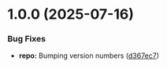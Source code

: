 # 1.0.0 (2025-07-16)


### Bug Fixes

* **repo:** Bumping version numbers ([d367ec7](https://github.com/deebee-tech/string-builder/commit/d367ec75e669bf226460e4c5ddb3cf299e1566ca))
